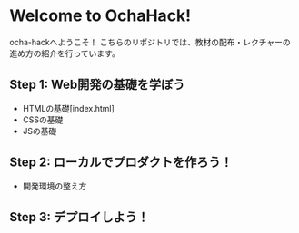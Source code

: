# Welcome to OchaHack!

ocha-hackへようこそ！
こちらのリポジトリでは、教材の配布・レクチャーの進め方の紹介を行っています。

## Step 1: Web開発の基礎を学ぼう

 - HTMLの基礎[index.html]
 - CSSの基礎
 - JSの基礎

## Step 2: ローカルでプロダクトを作ろう！

 - 開発環境の整え方
 
## Step 3: デプロイしよう！

